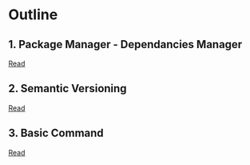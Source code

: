 # Outline

## 1. Package Manager - Dependancies Manager 
[Read](https://outline.hidat.site/s/8332d0f6-34d5-4dd8-bf44-fe4da879485f)

## 2. Semantic Versioning 
[Read](https://outline.hidat.site/s/26977a89-e42e-4e21-9962-fa8413f8ddac)

## 3. Basic Command 
[Read](https://outline.hidat.site/s/ba289543-714d-459e-be70-56556a1cf77f)

